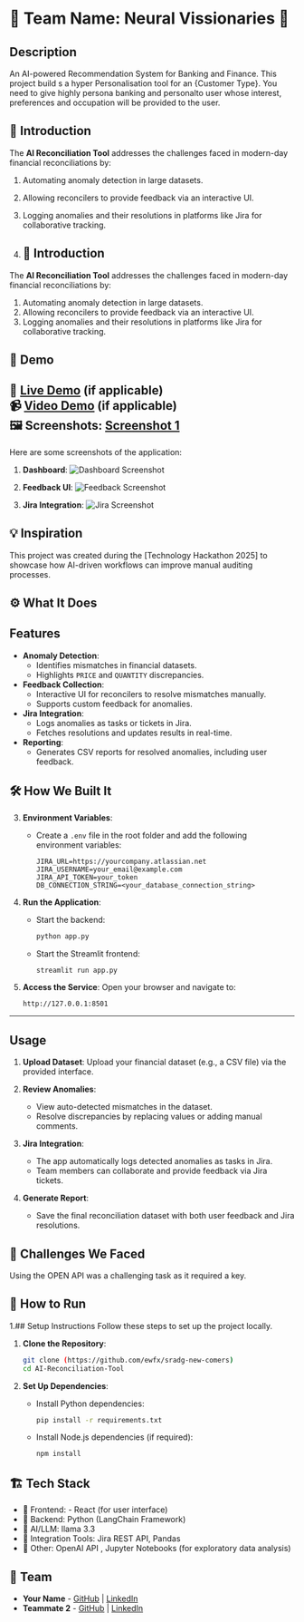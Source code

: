 # 🚀 Team Name: Neural Vissionaries 🌟

## Description
An AI-powered Recommendation System for Banking and Finance. 
This project build s a hyper Personalisation tool for an {Customer Type}. You need to give highly persona banking and personalto user whose interest, preferences and occupation will be provided to the user.


## 🎯 Introduction
The **AI Reconciliation Tool** addresses the challenges faced in modern-day financial reconciliations by:
1. Automating anomaly detection in large datasets.
2. Allowing reconcilers to provide feedback via an interactive UI.
3. Logging anomalies and their resolutions in platforms like Jira for collaborative tracking.

4. ## 🎯 Introduction
The **AI Reconciliation Tool** addresses the challenges faced in modern-day financial reconciliations by:
1. Automating anomaly detection in large datasets.
2. Allowing reconcilers to provide feedback via an interactive UI.
3. Logging anomalies and their resolutions in platforms like Jira for collaborative tracking.

## 🎥 Demo
🔗 [Live Demo](#) (if applicable)  
📹 [Video Demo](#) (if applicable)  
🖼️ Screenshots:
[Screenshot 1](link-to-image)
---
Here are some screenshots of the application:

1. **Dashboard**:
   ![Dashboard Screenshot](https://via.placeholder.com/800x400?text=Dashboard+Screenshot)

2. **Feedback UI**:
   ![Feedback Screenshot](https://via.placeholder.com/800x400?text=Feedback+UI+Screenshot)

3. **Jira Integration**:
   ![Jira Screenshot](https://via.placeholder.com/800x400?text=Jira+Integration+Screenshot)

## 💡 Inspiration
This project was created during the [Technology Hackathon 2025] to showcase how AI-driven workflows can improve manual auditing processes.

## ⚙️ What It Does

## Features
- **Anomaly Detection**:
   - Identifies mismatches in financial datasets.
   - Highlights `PRICE` and `QUANTITY` discrepancies.
- **Feedback Collection**:
   - Interactive UI for reconcilers to resolve mismatches manually.
   - Supports custom feedback for anomalies.
- **Jira Integration**:
   - Logs anomalies as tasks or tickets in Jira.
   - Fetches resolutions and updates results in real-time.
- **Reporting**:
   - Generates CSV reports for resolved anomalies, including user feedback.

## 🛠️ How We Built It

3. **Environment Variables**:
   - Create a `.env` file in the root folder and add the following environment variables:
     ```
     JIRA_URL=https://yourcompany.atlassian.net
     JIRA_USERNAME=your_email@example.com
     JIRA_API_TOKEN=your_token
     DB_CONNECTION_STRING=<your_database_connection_string>
     ```

4. **Run the Application**:
   - Start the backend:
     ```bash
     python app.py
     ```
   - Start the Streamlit frontend:
     ```bash
     streamlit run app.py
     ```

5. **Access the Service**:
   Open your browser and navigate to:
   ```
   http://127.0.0.1:8501
   ```

---

## Usage
1. **Upload Dataset**:
   Upload your financial dataset (e.g., a CSV file) via the provided interface.
   
2. **Review Anomalies**:
   - View auto-detected mismatches in the dataset.
   - Resolve discrepancies by replacing values or adding manual comments.
   
3. **Jira Integration**:
   - The app automatically logs detected anomalies as tasks in Jira.
   - Team members can collaborate and provide feedback via Jira tickets.

4. **Generate Report**:
   - Save the final reconciliation dataset with both user feedback and Jira resolutions.


## 🚧 Challenges We Faced
Using the OPEN API was a challenging task as it required a key.

## 🏃 How to Run
1.## Setup Instructions
Follow these steps to set up the project locally.

1. **Clone the Repository**:
   ```bash
   git clone (https://github.com/ewfx/sradg-new-comers)
   cd AI-Reconciliation-Tool
   ```

2. **Set Up Dependencies**:
   - Install Python dependencies:
     ```bash
     pip install -r requirements.txt
     ```
   - Install Node.js dependencies (if required):
     ```bash
     npm install
     ```

## 🏗️ Tech Stack
- 🔹 Frontend: - React (for user interface)
- 🔹 Backend:  Python (LangChain Framework)
- 🔹 AI/LLM: llama 3.3
- 🔹 Integration Tools: Jira REST API, Pandas
- 🔹 Other: OpenAI API , Jupyter Notebooks (for exploratory data analysis)

## 👥 Team
- **Your Name** - [GitHub](#) | [LinkedIn](#)
- **Teammate 2** - [GitHub](#) | [LinkedIn](#)
